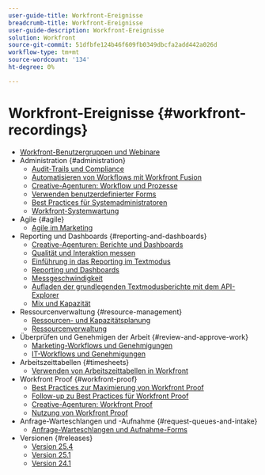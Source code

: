 ```yaml
---
user-guide-title: Workfront-Ereignisse
breadcrumb-title: Workfront-Ereignisse
user-guide-description: Workfront-Ereignisse
solution: Workfront
source-git-commit: 51dfbfe124b46f609fb0349dbcfa2add442a026d
workflow-type: tm+mt
source-wordcount: '134'
ht-degree: 0%

---
```



# Workfront-Ereignisse {#workfront-recordings}

+ [Workfront-Benutzergruppen und Webinare](overview.md)
+ Administration {#administration}
   + [Audit-Trails und Compliance](user-groups/audit-trails-and-compliance.md)
   + [Automatisieren von Workflows mit Workfront Fusion](user-groups/automating-workflows-with-workfront-fusion.md)
   + [Creative-Agenturen: Workflow und Prozesse](user-groups/creative-agencies-workflows-and-process.md)
   + [Verwenden benutzerdefinierter Forms](user-groups/leveraging-custom-forms.md)
   + [Best Practices für Systemadministratoren](user-groups/system-admin-best-practices.md)
   + [Workfront-Systemwartung](user-groups/workfront-system-maintenance.md)
+ Agile {#agile}
   + [Agile im Marketing](user-groups/agile-in-marketing.md)
+ Reporting und Dashboards {#reporting-and-dashboards}
   + [Creative-Agenturen: Berichte und Dashboards](user-groups/creative-agencies-reporting-and-dashboards.md)
   + [Qualität und Interaktion messen](webinars/gauging-quality-and-engagement.md)
   + [Einführung in das Reporting im Textmodus](webinars/introduction-to-text-mode-reporting.md)
   + [Reporting und Dashboards](user-groups/reporting-and-dashboards.md)
   + [Messgeschwindigkeit](webinars/measuring-velocity.md)
   + [Aufladen der grundlegenden Textmodusberichte mit dem API-Explorer](webinars/supercharge-basic-text-mode-reporting-using-the-api-explorer.md)
   + [Mix und Kapazität](webinars/understanding-mix-and-capacity.md)
+ Ressourcenverwaltung {#resource-management}
   + [Ressourcen- und Kapazitätsplanung](user-groups/resource-and-capacity-planning.md)
   + [Ressourcenverwaltung](user-groups/resource-management.md)
+ Überprüfen und Genehmigen der Arbeit {#review-and-approve-work}
   + [Marketing-Workflows und Genehmigungen](user-groups/marketing-workflows-and-approvals.md)
   + [IT-Workflows und Genehmigungen](user-groups/it-workflows-and-approvals.md)
+ Arbeitszeittabellen {#timesheets}
   + [Verwenden von Arbeitszeittabellen in Workfront](user-groups/utilizing-timesheets-in-workfront.md)
+ Workfront Proof {#workfront-proof}
   + [Best Practices zur Maximierung von Workfront Proof](webinars/best-practices-to-maximize-workfront-proof.md)
   + [Follow-up zu Best Practices für Workfront Proof](webinars/follow-up-to-workfront-proof-best-practices.md)
   + [Creative-Agenturen: Workfront Proof](user-groups/creative-agencies-workfront-proof.md)
   + [Nutzung von Workfront Proof](user-groups/leveraging-workfront-proof.md)
+ Anfrage-Warteschlangen und -Aufnahme {#request-queues-and-intake}
   + [Anfrage-Warteschlangen und Aufnahme-Forms](user-groups/request-queues-and-intake-forms.md)
+ Versionen {#releases}
   + [Version 25.4](webinars/25-4-release-webinar.md)
   + [Version 25.1](webinars/25-1-release-webinar.md)
   + [Version 24.1](webinars/24-1-release-webinar.md)

